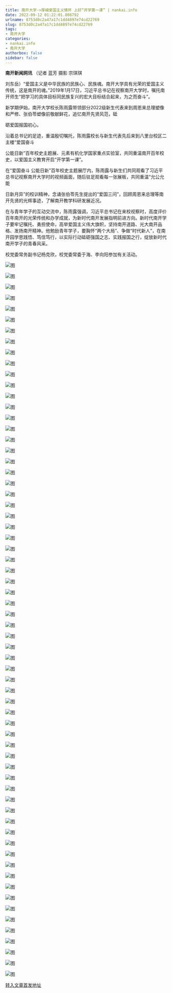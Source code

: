 ```yaml
---
title: 南开大学->厚植爱国主义情怀 上好“开学第一课” | nankai.info
date: 2022-09-12 01:22:01.808792
urlname: 8753d0c2a47a17c1dd4897e74cd22769
slug: 8753d0c2a47a17c1dd4897e74cd22769
tags: 
- 南开大学
categories:
- nankai.info
- 南开大学
authorbox: false
sidebar: false
---
```

**南开新闻网讯** （记者 蓝芳 摄影 宗琪琪

刘东岳）“爱国主义是中华民族的民族心、民族魂。南开大学具有光荣的爱国主义传统，这是南开的魂。”2019年1月17日，习近平总书记在视察南开大学时，嘱托南开师生“把学习的具体目标同民族复兴的宏大目标结合起来，为之而奋斗”。

新学期伊始，南开大学校长陈雨露带领部分2022级新生代表来到周恩来总理塑像和严修、张伯苓塑像前敬献鲜花，追忆南开先贤风范，砥
<!--more-->
砺爱国报国初心。

沿着总书记的足迹，重温殷切嘱托，陈雨露校长与新生代表先后来到八里台校区二主楼“爱国奋斗

公能日新”百年校史主题展、元素有机化学国家重点实验室，共同重温南开百年校史，以爱国主义教育开启“开学第一课”。

在“爱国奋斗 公能日新”百年校史主题展厅内，陈雨露与新生们共同观看了习近平总书记视察南开大学时的视频画面，随后驻足观看每一张展板，共同重温“允公允能

日新月异”的校训精神，念诵张伯苓先生提出的“爱国三问”，回顾周恩来总理等南开先贤的光辉事迹，了解南开教学科研发展近况。

在与青年学子的互动交流中，陈雨露强调，习近平总书记在来校视察时，高度评价百年南开的光荣传统和办学成就，为新时代南开发展指明前进方向。新时代南开学子要牢记嘱托、勇担使命，高举爱国主义伟大旗帜，坚持南开道路、光大南开品格、发扬南开精神。他勉励青年学子，要胸怀“两个大局”、争做“时代新人”，在南开园学思践悟、笃信笃行，以实际行动砥砺强国之志、实践报国之行，绽放新时代南开学子的青春风采。

校党委常务副书记杨克欣，校党委常委于海、李向阳参加有关活动。

![图](http://news.nankai.edu.cn/ywsd/system/2022/09/10/g)

![图](http://news.nankai.edu.cn/ywsd/system/2022/09/10/p)

![图](http://news.nankai.edu.cn/ywsd/system/2022/09/10/j)

![图](http://news.nankai.edu.cn/ywsd/system/2022/09/10/)

![图](http://news.nankai.edu.cn/ywsd/system/2022/09/10/0)

![图](http://news.nankai.edu.cn/ywsd/system/2022/09/10/d)

![图](http://news.nankai.edu.cn/ywsd/system/2022/09/10/3)

![图](http://news.nankai.edu.cn/ywsd/system/2022/09/10/a)

![图](http://news.nankai.edu.cn/ywsd/system/2022/09/10/a)

![图](http://news.nankai.edu.cn/ywsd/system/2022/09/10/2)

![图](http://news.nankai.edu.cn/ywsd/system/2022/09/10/9)

![图](http://news.nankai.edu.cn/ywsd/system/2022/09/10/0)

![图](http://news.nankai.edu.cn/ywsd/system/2022/09/10/_)

![图](http://news.nankai.edu.cn/ywsd/system/2022/09/10/6)

![图](http://news.nankai.edu.cn/ywsd/system/2022/09/10/3)

![图](http://news.nankai.edu.cn/ywsd/system/2022/09/10/7)

![图](http://news.nankai.edu.cn/ywsd/system/2022/09/10/7)

![图](http://news.nankai.edu.cn/ywsd/system/2022/09/10/4)

![图](http://news.nankai.edu.cn/ywsd/system/2022/09/10/0)

![图](http://news.nankai.edu.cn/ywsd/system/2022/09/10/0)

![图](http://news.nankai.edu.cn/ywsd/system/2022/09/10/0)

![图](http://news.nankai.edu.cn/ywsd/system/2022/09/10/3)

![图](http://news.nankai.edu.cn/ywsd/system/2022/09/10/0)

![图](http://news.nankai.edu.cn/ywsd/system/2022/09/10/0)

![图](http://news.nankai.edu.cn/)

![图](http://news.nankai.edu.cn/ywsd/system/2022/09/10/7)

![图](http://news.nankai.edu.cn/ywsd/system/2022/09/10/7)

![图](http://news.nankai.edu.cn/ywsd/system/2022/09/10/4)

![图](http://news.nankai.edu.cn/)

![图](http://news.nankai.edu.cn/ywsd/system/2022/09/10/0)

![图](http://news.nankai.edu.cn/ywsd/system/2022/09/10/0)

![图](http://news.nankai.edu.cn/ywsd/system/2022/09/10/0)

![图](http://news.nankai.edu.cn/)

![图](http://news.nankai.edu.cn/ywsd/system/2022/09/10/3)

![图](http://news.nankai.edu.cn/ywsd/system/2022/09/10/0)

![图](http://news.nankai.edu.cn/ywsd/system/2022/09/10/0)

![图](http://news.nankai.edu.cn/)

![图](http://news.nankai.edu.cn/ywsd/system/2022/09/10/c)

![图](http://news.nankai.edu.cn/ywsd/system/2022/09/10/i)

![图](http://news.nankai.edu.cn/ywsd/system/2022/09/10/p)

![图](http://news.nankai.edu.cn/)

![图](http://news.nankai.edu.cn/ywsd/system/2022/09/10/n)

![图](http://news.nankai.edu.cn/ywsd/system/2022/09/10/c)

![图](http://news.nankai.edu.cn/ywsd/system/2022/09/10/)

![图](http://news.nankai.edu.cn/ywsd/system/2022/09/10/u)

![图](http://news.nankai.edu.cn/ywsd/system/2022/09/10/d)

![图](http://news.nankai.edu.cn/ywsd/system/2022/09/10/e)

![图](http://news.nankai.edu.cn/ywsd/system/2022/09/10/)

![图](http://news.nankai.edu.cn/ywsd/system/2022/09/10/i)

![图](http://news.nankai.edu.cn/ywsd/system/2022/09/10/a)

![图](http://news.nankai.edu.cn/ywsd/system/2022/09/10/k)

![图](http://news.nankai.edu.cn/ywsd/system/2022/09/10/n)

![图](http://news.nankai.edu.cn/ywsd/system/2022/09/10/a)

![图](http://news.nankai.edu.cn/ywsd/system/2022/09/10/n)

![图](http://news.nankai.edu.cn/ywsd/system/2022/09/10/)

![图](http://news.nankai.edu.cn/ywsd/system/2022/09/10/s)

![图](http://news.nankai.edu.cn/ywsd/system/2022/09/10/w)

![图](http://news.nankai.edu.cn/ywsd/system/2022/09/10/e)

![图](http://news.nankai.edu.cn/ywsd/system/2022/09/10/n)

![图](http://news.nankai.edu.cn/)

![图](http://news.nankai.edu.cn/)

![图](http://news.nankai.edu.cn/ywsd/system/2022/09/10/:)

![图](http://news.nankai.edu.cn/ywsd/system/2022/09/10/p)

![图](http://news.nankai.edu.cn/ywsd/system/2022/09/10/t)

![图](http://news.nankai.edu.cn/ywsd/system/2022/09/10/t)

![图](http://news.nankai.edu.cn/ywsd/system/2022/09/10/h)

[转入文章首发地址](http://news.nankai.edu.cn/ywsd/system/2022/09/10/030052733.shtml)